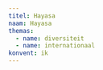 ```yaml
---
titel: Hayasa
naam: Hayasa
themas:
  - name: diversiteit
  - name: internationaal
konvent: ik
---
```

